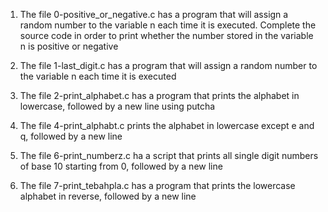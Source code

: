 1. The file 0-positive_or_negative.c has a program that will assign a random number to the variable n each time it is executed. Complete the source code in order to print whether the number stored in the variable n is positive or negative

2. The file 1-last_digit.c has a program that will assign a random number to the variable n each time it is executed
3. The file 2-print_alphabet.c has a program that prints the alphabet in lowercase, followed by a new line using putcha
4. The file 4-print_alphabt.c prints the alphabet in lowercase except e and q, followed by a new line
5. The file 6-print_numberz.c ha a script that prints all single digit numbers of base 10 starting from 0, followed by a new line
6. The file 7-print_tebahpla.c has a program that prints the lowercase alphabet in reverse, followed by a new line

